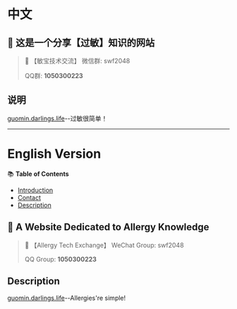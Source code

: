 # 中文

## 🧪 这是一个分享【过敏】知识的网站

> 📱 【敏宝技术交流】
> 微信群: swf2048
> 
> QQ群: **1050300223**

## 说明

[guomin.darlings.life](http://guomin.darlings.life)--过敏很简单！

---

# English Version

📚 **Table of Contents**
- [Introduction](#introduction)
- [Contact](#contact)
- [Description](#description)

## 🧪 A Website Dedicated to Allergy Knowledge

> 📱 【Allergy Tech Exchange】
> WeChat Group: swf2048
> 
> QQ Group: **1050300223**

## Description

[guomin.darlings.life](http://guomin.darlings.life)--Allergies're simple!